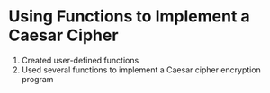 # Using Functions to Implement a Caesar Cipher

1. Created user-defined functions
2. Used several functions to implement a Caesar cipher encryption program
